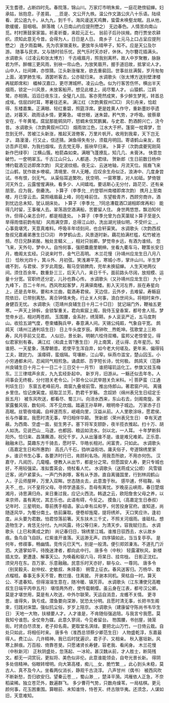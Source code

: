 <!-- { "loadSidebar": true } -->
天生耆德，占断四时先。春院落，锦山川。万家灯市明朱紫，一庭花艳傍貂蝉。妇承姑，翁抱息，子差肩。 
＿匝是、文公开九帙。温公作文潞公庆八十乐语。陆续看、武公逾九十。从九九，到千千。海风谩送天鸡舞，蛰雷未唤壑龙眠。且从他，歌缓缓，鼓咽咽。 
醉落魄（人日南山约应提刑懋之）
无边春色。人情苦向南山觅。村村箫鼓家家笛。祈麦祈蚕，来趁元正七。 
翁前子后孙扶掖。商行贾坐农耕织。须知此意无今昔。会得为人，日日是人日。 
南乡子（上元马上口占呈应提刑懋之）
连夕雨盈畴。先为农家做麦秋。更放年头晴甲子，知不。应是天公及尔游。 
随事与民求。又与随时验乐忧。民气乐时天亦好，休休。为尔簪花插满头。 
水调歌头（过凌云和张太博方）
千古峨眉月，照我别离杯。故人中岁聚散，脉脉若为怀。醉帽三更风雨，别袂一帘山色，为放笑眉开。握手道旧故，抵掌论人才。 
山中人，灶间婢，亦惊猜。江头新涨催发，欲去重裴回。世事丝丝满鬓，岁月匆匆上面，渴梦肺生埃。酒罢听客去，公亦赋归来。 
水调歌头（张太博方送别壁津楼再赋即席和）
檥棹汉嘉口，更尽渭城杯。凌云山色。似为行客苦伤怀。横出半天烟雨，锁定一川风景，未放客船开。想见此楼上，阅尽蜀人才。 
山猿鹤，江鸥鹭，亦相猜。滔滔日夜东注，全璧几人回。客亦莞然成笑，多少醉生梦死，转首总成埃。信屈四时耳，寒暑往还来。 
满江红（次韵黄叙州□□）
风引舟来，恰趁得、东楼嘉集。正满眼、轻红重碧，照筵浮席。更是姓黄人作守，重新墨妙亭遗迹。对暮天、疏雨话乡情，更筹急。 
嗟世眼，迷朱碧。矜气势，才呼吸。彼蔡章安在，千年黄笔。腐鼠那能鹓凤吓，怒蜩未信冥鹏翼。与史君、酌酒酹兴亡，浇今昔。 
水调歌头（次韵黄叙州□□）
烟雨敛江色，江水大于杯。篷窗一枕霄梦，忽忽到无怀。苦被江头新涨，推起天涯倦客，万里片帆开。收用到我辈，天下岂无才。 
路漫漫，行又止，信还猜。渊鱼得失有分，须载月明回。寄语鹤山亲友，若访吾庐花柳，为我扫烟埃。去去党无辱，振袂早归来。 
卜算子（次韵虞夔宪刚简新作巴绿亭）
江横山簇。柏箭森如束。满眼飞蓬撩乱，知几几、未膏沐。 
快意忽破竹。一奁明翠玉。千古江山只么，人都道、为君绿。 
贺新郎（生日前数日杨仲博约载酒见访即席次韵）
风定波纹细。夜无尘、云迷地轴，月流天位。摇裔飞来江山鹤，犹作故乡嘹唳。清境里、伴人无睡。应叹余生舟似泛，浪涛中、几度身尝试。书有恨，剑无气。 
从渠俗耳追繁吹。抚空明、一窗寒簟，对人如砥。梦倚银河天外立，云露惺惺满袂。看多少、人间嬉戏。要话斯心无分付，路茫茫、还有亲朋至。应为我，倒罍洗。 
卜算子（李季允＿约登鄂州南楼即席次韵）
携月上至南楼，月已穿云去。莫照峨眉最上峰，同在峰前住。 
东望极青齐，西顾穷商许。酒到忧边总未知，犹认胡床处。 
卜算子（李季允＿?同总漕载酒□湖相即席再和）
能得几时留，王事催人去。翠荡涵空酒满船，苦要留人住。 
身世两悠悠，飘泊知何许。但得心亲志合时，都是相逢处。 
卜算子（李季允曾为白芙蕖赋卜算子至是久旱得雨借前韵有赋）
风雨满空霏，总得江山妙。洗出湖光镜似明，不受纤尘＿。 
心事竟堪凭，天意真难料。呼吸丰年顷刻间，也合轩渠笑。 
水调歌头（次韵西叔詹叔兄嘉甫弟惠生日□词）
昨梦鹤山去，风景逐时新。藕花拍满栏槛，松竹被池频。尽日兄酥弟酪，触处言鲭义＿，相对只翁卿。梦觉帝乡远，有酒为谁倾。 
忽飞来，天外句，梦中人。自怜何事，强把麋鹿里朝绅。坐看九衢车马，鞭策长安日月，檐阁太玄经。只说来时节，金气已高明。 
木兰花慢（孙靖州应龙生日八月八日）
恰秋光四十，箕斗外、月初弦。笑浅濑平芜，寒城小市，掌许山川。半生梦魂不到，与君侯、岁岁此周旋。鞍马空销髀肉，兜牟未换貂蝉。 
人生天地两仪间。须住百余年。数重卦三三，后天八八，来日千千。面前路头尽阔，放规模、运量十分宽。官职终还分定，儿孙也靠心传。 
水调歌头（又孙靖州应龙生日）
九十九峰下，百二十年州。西风吹起客梦，月满驿南楼。影入天河左界，辰在寿星向上，还是去年秋。要和木兰曲，载酒寿君侯。 
天边信，云外步，去难留。寿觞庭院依旧，已带别离愁。离合钟情未免，行止关人何事，浪白世间头。将相时来作，身健百无忧。 
水调歌头（范靖州良辅生日十月二十□日）
犹记端门外，鞭袖五更寒。一声天上钟柝，金锁掣重关。君向紫宸上阁，我侍玉皇香案，都号舍人班。梦觉帝乡远，相对两苍颜。 
玉围腰，金系肘，绣笼鞯。乡人衮衮严近，五马度荆山。收拾五湖气度，卷束蟠胸兵甲，春意满人间。天锡公纯嘏，气象自平宽。 
鹧鸪天（靖州江通判埙生日）
日上牛头度岁辰。黄钟吹＿煦乾坤。弦歌堂上三称寿，风月亭前又见君。 
人似旧，景长新。明朝六桂侍双椿。蛮邦父老惊曾见，得似君家别有春。 
满江红（和虞土胥?惠生日）
月上南箕，还认得、去年星历。知谁把、一天星象，荡摩朝昔。若使平生浑自弃，如今老大何嗟及。更年来、偏得钝工夫，蹉跎力。 
溪瘴碍，蛮烟隔。穹壤断，江山窄。纵燕巾滥宝，楚山囚玉。小小穷通都未问，忍闻同气相煎急。诵虞郎、百字短长诗，忧何极。 
鹧鸪天（范静州良辅生日十月二十一日二十三日交十一月节）
谁把璿玑运化工。参旗又挂玉梅东。三三律琯声余亥，九九玄经卦起中。 
新岁月，旧游从。一觞还似去年冬。人间事会无终极，分付翘关老令公。|<郭令公以武举翘关负米科。>| 
菩萨蛮（江通判埙生日）
东窗五老峰前月。南窗九叠坡前雪。推出侍郎山。著君窗户间。 
离骚乡里住。恰记庚寅度。挹取芷兰芳。酌君千岁觞。 
念奴娇（绵州表兄生日绍定壬辰五月）
被东风吹送，都看尽、蜀三川。向涪水西来，东山右去，剑阁南旋。家家露餐风宿，数旬间、浑不见炊烟。踏遍王孙草畔，眼明帝子城边。 
万家赤子日高眠。丝管夜喧阗。自梓遂而东，岷峨向里，汉益从前。人人里歌涂咏，愿君侯、长与作蕃宣。我愿时清无事，早归相伴华颠。 
贺新郎（荣州表兄生日）
幸有天遮蔽。为西南、空虚一面，挺生男子。塞下将军支颐卧，夜半揽衣推起。扫十万、胡人如洗。见说巴山＿马退，也都因、粮运如流水。剑以北，一人耳。 
十年梦断斜阳外。恰归来、昌蒲蘸酒，祝兄千岁。入从出藩谁不是。谁是难兄难弟。正乐意、融融未已。莫趣东方千骑去，愿时平、华皓长相对。闲富贵，只如此。 
水调歌头（高嘉定生日和所惠韵）
高氏八千石，驺哄溢街坊。庸夫俗子，夸道锦绣里家乡。谁识书生心事，各要济时行已，肯顾利名场。用我吾所欲，不用亦何伤。 
汉嘉守，凡阅历，几麾幢。便教入从出节，都是分之常。但愿国安人寿，更只专城也好，不用较强梁。准拟耆英会，倚杖看人忙。 
水调歌头（送蒋成父公顺）
风雪锢迁客，闭户紧蒙头。一声门外剥啄，客有从予游。直自离骚国里，行到林闾鹤山人，子云师屋畔，万里入双眸。世态随炎去，此意澹于秋。 
感毕逋，怀秸鞠，咏夫不＿也，兴不皇将父母。寻师学道虽乐，吾母有离忧。岁晚巫云峡雨，春日楚烟湘月，诗思满归舟。来日重过我，应记火西流。韩退之云，欧阳詹舍父母之养，以来京师，虽有离忧，其志乐也。此语有碍，今反之。 
摸鱼儿（高嘉定生日泰叔）
记年时、三星明处。尊前携手相语。家山幸有瓜和芋，何苦投身官府。谁知道，尚随逐风华，为蜀分南土。依前廉取。便卷却旌麾，提将绣斧。 
天口笑应许。逢初度。从头要为君数。怕君惊落前箸。天东扶木三千丈，不照关河烟雨。谁砥柱。想造物生才，肯恁无分付。九州风露，待公等归来，为清天步。容我赋归去。 
水调歌头（上巳和黄成之韵）
尚记春归日，锦绣里江城。谁推日驭西去，水认故乡痕。鱼鸟自飞自跃。红紫谁开谁落。天运渺无声。四序镇如此，当当复亭亭。 
是何年，修禊事，畅幽情。竞传元巳天气，别是一般清。便引郑郊溱洧。不道孔门沂泗。大道掌如平。待挽迷津者，都向此中行。 
唐多令（中秋）
轻露濯秋风，新楼插太空。更遭逢、解事天公。为唤羲和驱六马，将杲日、挂帘栊。 
日影正沈红。须臾月在东。百万家、乐意融融。民意乐时天亦好，聊与众、一尊同。 
唐多令（别吴毅夫、赵仲权、史敏叔、朱择善）
朔雪上征衣。春风送客归。万杨华、数点榴枝。春事无多天不管，教烂熳、住离披。 
开谢本同机。荣枯自一时。算天公、不遣春知。但得溶溶生意在，随冷暖、镇芳菲。 
水调歌头（江东漕使兄高瞻叔生日端平丙申五月）
堪怪两外府，使传载朝缨。虽云身在江表，都号汉公卿。莫是才堪世用，莫是有人吹送，中外尔联荣。天运自消息，龙蠖不关情。 
更寻思，谁得失，孰亏成。潜鱼要向深渺，犹恐太分明。且愿时清无事，长把书生阁束，归践对床盟。强似抗尘俗，岁岁上陪京。 
水调歌头（建康留守陈尚书韦华生日）
天地一大物，扶植要人才。人才谁是，不肯随俗强追陪。与我言兮我愿。莫我知兮谁怨。全仗帝为媒。此意久寥阔，今见者留台。 
笏围腰，书创屋，骑笼街。时贤白尽须发，老子抑名斋。更取堂名淇绿。要把北山万竹。一日倚云栽。自处只如此，将相任时来。 
唐多令（淮西总领蔡少卿范生日）
人物盛乾淳，东嘉最得人。费江山、几许精神。我已后时犹遍识，君子子、又相亲。 
秋入塞垣新。风寒上醉痕。万百般、倚靠苍旻。只愿诸贤长寿健，容老我、看闲身。 
木兰花慢（中秋新河）
正秋阴盛处，忽荡起、一冰轮。甚汉魏从前，才人胜士，断简残文。都无一词赏玩，更拟将、美色似非伦。此意谁能领会，自夸光景长新。 
得阴多处倍精神。俗眼转增明。向大第高楼，痴儿＿女，脆竹繁＿。此心到头未稳，莫古人、真不及今人。坐看两仪消长，静观千古浇淳。 
八声甘州（偶书）
被西风吹不断新愁，吾归欲安归。望秦云苍＿，蜀山渺＿，楚泽平漪。鸿雁依人正急，不奈稻粱稀。独立苍茫外，数遍群飞。 
多少曹苻气势，只数舟燥苇，一局枯棋。更元颜何事，花玉困重围。算眼前、未知谁恃，恃苍天、终古限华夷。还须念，人谋如旧，天意难知。 

